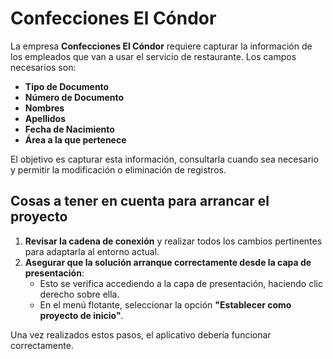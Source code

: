 # Confecciones El Cóndor

La empresa **Confecciones El Cóndor** requiere capturar la información de los empleados que van a usar el servicio de restaurante. Los campos necesarios son:

- **Tipo de Documento**
- **Número de Documento**
- **Nombres**
- **Apellidos**
- **Fecha de Nacimiento**
- **Área a la que pertenece**

El objetivo es capturar esta información, consultarla cuando sea necesario y permitir la modificación o eliminación de registros.

## Cosas a tener en cuenta para arrancar el proyecto

1. **Revisar la cadena de conexión** y realizar todos los cambios pertinentes para adaptarla al entorno actual.
2. **Asegurar que la solución arranque correctamente desde la capa de presentación**:
   - Esto se verifica accediendo a la capa de presentación, haciendo clic derecho sobre ella.
   - En el menú flotante, seleccionar la opción **"Establecer como proyecto de inicio"**.

Una vez realizados estos pasos, el aplicativo debería funcionar correctamente.
